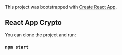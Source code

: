 ﻿This project was bootstrapped with [Create React App](https://github.com/facebook/create-react-app).

## React App Crypto

You can clone the project and run:

### `npm start`
